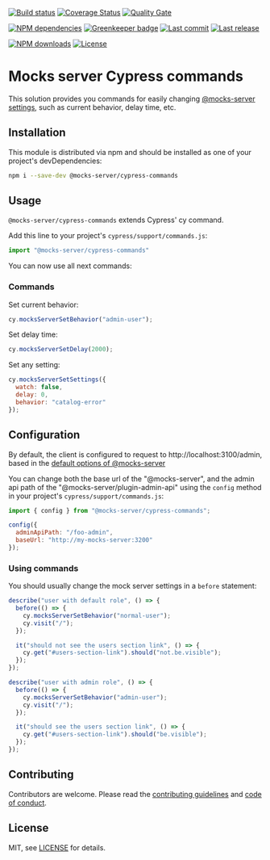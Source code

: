 [![Build status][travisci-image]][travisci-url] [![Coverage Status][coveralls-image]][coveralls-url] [![Quality Gate][quality-gate-image]][quality-gate-url]

[![NPM dependencies][npm-dependencies-image]][npm-dependencies-url] [![Greenkeeper badge](https://badges.greenkeeper.io/mocks-server/cypress-commands.svg)](https://greenkeeper.io/) [![Last commit][last-commit-image]][last-commit-url] [![Last release][release-image]][release-url] 

[![NPM downloads][npm-downloads-image]][npm-downloads-url] [![License][license-image]][license-url]


# Mocks server Cypress commands

This solution provides you commands for easily changing [@mocks-server settings][mocks-server-options-url], such as current behavior, delay time, etc.

## Installation

This module is distributed via npm and should be installed as one of your project's devDependencies:

```bash
npm i --save-dev @mocks-server/cypress-commands
```

## Usage

`@mocks-server/cypress-commands` extends Cypress' cy command.

Add this line to your project's `cypress/support/commands.js`:

```js
import "@mocks-server/cypress-commands"
```

You can now use all next commands:

### Commands

Set current behavior:

```js
cy.mocksServerSetBehavior("admin-user");
```

Set delay time:

```js
cy.mocksServerSetDelay(2000);
```

Set any setting:

```js
cy.mocksServerSetSettings({
  watch: false,
  delay: 0,
  behavior: "catalog-error"
});
```

## Configuration

By default, the client is configured to request to http://localhost:3100/admin, based in the [default options of @mocks-server][mocks-server-options-url]

You can change both the base url of the "@mocks-server", and the admin api path of the "@mocks-server/plugin-admin-api" using the `config` method in your project's `cypress/support/commands.js`:

```js
import { config } from "@mocks-server/cypress-commands";

config({
  adminApiPath: "/foo-admin",
  baseUrl: "http://my-mocks-server:3200"
});
```

### Using commands

You should usually change the mock server settings in a `before` statement:

```js
describe("user with default role", () => {
  before(() => {
    cy.mocksServerSetBehavior("normal-user");
    cy.visit("/");
  });

  it("should not see the users section link", () => {
    cy.get("#users-section-link").should("not.be.visible");
  });
});

describe("user with admin role", () => {
  before(() => {
    cy.mocksServerSetBehavior("admin-user");
    cy.visit("/");
  });

  it("should see the users section link", () => {
    cy.get("#users-section-link").should("be.visible");
  });
});
```

## Contributing

Contributors are welcome.
Please read the [contributing guidelines](.github/CONTRIBUTING.md) and [code of conduct](.github/CODE_OF_CONDUCT.md).

## License

MIT, see [LICENSE](./LICENSE) for details.

[mocks-server-url]: https://www.mocks-server.org
[mocks-server-options-url]: https://www.mocks-server.org/docs/configuration-options

[coveralls-image]: https://coveralls.io/repos/github/mocks-server/cypress-commands/badge.svg
[coveralls-url]: https://coveralls.io/github/mocks-server/cypress-commands
[travisci-image]: https://travis-ci.com/mocks-server/cypress-commands.svg?branch=master
[travisci-url]: https://travis-ci.com/mocks-server/cypress-commands
[last-commit-image]: https://img.shields.io/github/last-commit/mocks-server/cypress-commands.svg
[last-commit-url]: https://github.com/mocks-server/cypress-commands/commits
[license-image]: https://img.shields.io/npm/l/@mocks-server/cypress-commands.svg
[license-url]: https://github.com/mocks-server/cypress-commands/blob/master/LICENSE
[npm-downloads-image]: https://img.shields.io/npm/dm/@mocks-server/cypress-commands.svg
[npm-downloads-url]: https://www.npmjs.com/package/@mocks-server/cypress-commands
[npm-dependencies-image]: https://img.shields.io/david/mocks-server/cypress-commands.svg
[npm-dependencies-url]: https://david-dm.org/mocks-server/cypress-commands
[quality-gate-image]: https://sonarcloud.io/api/project_badges/measure?project=mocks-server-cypress-commands&metric=alert_status
[quality-gate-url]: https://sonarcloud.io/dashboard?id=mocks-server-cypress-commands
[release-image]: https://img.shields.io/github/release-date/mocks-server/cypress-commands.svg
[release-url]: https://github.com/mocks-server/cypress-commands/releases
